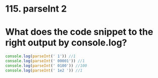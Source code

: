 # 115. parseInt 2

# What does the code snippet to the right output by console.log?

```js
console.log(parseInt(' 1')) //1
console.log(parseInt(' 00001')) //1
console.log(parseInt(' 0100')) //100
console.log(parseInt(' 1e2 ')) //1
```